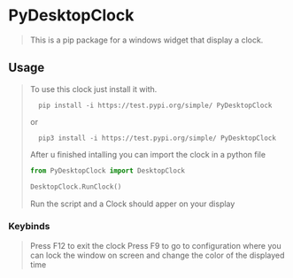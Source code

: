 # PyDesktopClock #

>This is a pip package for a windows widget that display a clock.

## Usage ##

> To use this clock just install it with.
>
> ```CMD
>   pip install -i https://test.pypi.org/simple/ PyDesktopClock
>```
>
> or
>
> ```CMD
>   pip3 install -i https://test.pypi.org/simple/ PyDesktopClock
>```
>
> After u finished intalling you can import the clock in a python file
>
>```py
>from PyDesktopClock import DesktopClock
>
>DesktopClock.RunClock()
>```
>
> Run the script and a Clock should apper on your display

### Keybinds ###

> Press F12 to exit the clock
> Press F9 to go to configuration where you can lock the window on screen and change the color of the displayed time

